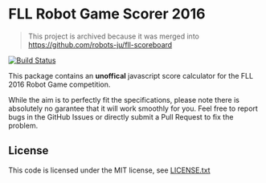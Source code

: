 # FLL Robot Game Scorer 2016

> This project is archived because it was merged into https://github.com/robots-ju/fll-scoreboard

[![Build Status](https://travis-ci.org/robots-ju/fll-robotgame-scorer-2016.svg)](https://travis-ci.org/robots-ju/fll-robotgame-scorer-2016)

This package contains an **unoffical** javascript score calculator for the FLL 2016 Robot Game competition.

While the aim is to perfectly fit the specifications, please note there is absolutely no garantee that it will work smoothly for you.
Feel free to report bugs in the GitHub Issues or directly submit a Pull Request to fix the problem.

## License

This code is licensed under the MIT license, see [LICENSE.txt](LICENSE.txt)
